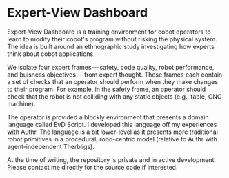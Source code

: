# Expert-View Dashboard
Expert-View Dashboard is a training environment for cobot operators to learn
to modify their cobot's program without risking the physical system. The idea
is built around an ethnographic study investigating how experts think about
cobot applications.

We isolate four expert frames---safety, code quality, robot performance, and buisness objectives---from expert thought. These frames each contain a set of checks that an operator should perform when they make changes to their program. For example, in the safety frame,
an operator should check that the robot is not colliding with any static objects (e.g., table, CNC machine).

The operator is provided a blockly environment that presents a domain language called EvD Script. I developed this language off my experiences with Authr. The language is a bit lower-level as it presents more traditional robot primitives in a procedural, robo-centric model (relative to Authr with agent-independent Therbligs).

At the time of writing, the repository is private and in active development. Please contact me
directly for the source code if interested.
